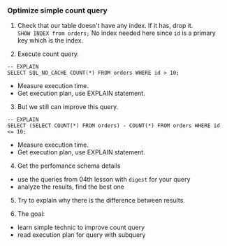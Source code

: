 ### Optimize simple count query 

1. Check that our table doesn't have any index. If it has, drop it.   
 `SHOW INDEX from orders;`
 No index needed here since `id` is a primary key which is the index.

2. Execute count query.
 ```
 -- EXPLAIN
 SELECT SQL_NO_CACHE COUNT(*) FROM orders WHERE id > 10;
 ```
 - Measure execution time.
 - Get execution plan, use EXPLAIN statement.

3. But we still can improve this query.
```
-- EXPLAIN
SELECT (SELECT COUNT(*) FROM orders) - COUNT(*) FROM orders WHERE id <= 10; 
```
 - Measure execution time.
 - Get execution plan, use EXPLAIN statement.

4. Get the perfomance schema details
 - use the queries from 04th lesson with `digest` for your query
 - analyze the results, find the best one

5. Try to explain why there is the difference between results.

6. The goal:
 - learn simple technic to improve count query
 - read execution plan for query with subquery